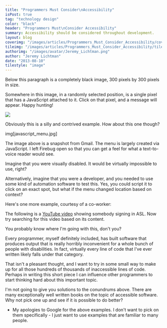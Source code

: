 ```yaml
---
title: "Programmers Must Consider\nAccessibility"
isPost: true
tag: "technology design"
color: "black"
header: "Programmers Must\nConsider Accessibility"
summary: Accessibility should be considered throughout development.
layout: blog
coverimg: "/images/articles/Programmers_Must_Consider_Accessibility/cover.jpg"
tileimg: "/images/articles/Programmers_Must_Consider_Accessibility/tile.jpg"
authorimg: "/images/avatar/Jeremy_Lichtman.png"
author: "Jeremy Lichtman"
date: "2013-08-10"
tilestyle: "image"
---
```


Below this paragraph is a completely black image, 300 pixels by 300 pixels in size.


Somewhere in this image, in a randomly selected position, is a single pixel that has a JavaScript attached to it. Click on that pixel, and a message will appear. Happy hunting!

![](/images/articles/Programmers_Must_Consider_Accessibility/body_1.jpg)

Obviously this is a silly and contrived example. How about this one though?

img[javascript_menu.jpg]

The image above is a snapshot from Gmail. The menu is largely created via JavaScript. I left Firebug open so that you can get a feel for what a text-to-voice reader would see.

Imagine that you were visually disabled. It would be virtually impossible to use, right?

Alternatively, imagine that you were a developer, and you needed to use some kind of automation software to test this. Yes, you could script it to click on an exact spot, but what if the menu changed location based on context?

Here's one more example, courtesy of a co-worker:

The following is a [YouTube video](https://www.youtube.com/watch?v=KxNpmq-5lnQ) showing somebody signing in ASL. Now try searching for this video based on its content.

You probably know where I'm going with this, don't you?

Every programmer, myself definitely included, has built software that produces output that is really horribly inconvenient for a whole bunch of people with disabilities. In fact, virtually every line of code that I've ever written likely falls under that category.

That isn't a pleasant thought, and I want to try in some small way to make up for all those hundreds of thousands of inaccessible lines of code. Perhaps in writing this short piece I can influence other programmers to start thinking hard about this important topic.

I'm not going to give you solutions to the conundrums above. There are many exceptionally well written books on the topic of accessible software. Why not pick one up and see if it is possible to do better?

* My apologies to Google for the above examples. I don't want to pick on them specifically - I just want to use examples that are familiar to many people.